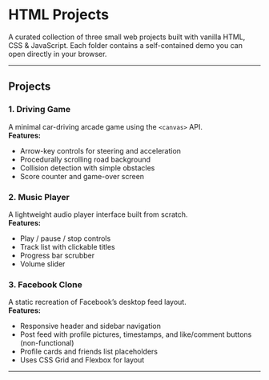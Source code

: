 # HTML Projects

A curated collection of three small web projects built with vanilla HTML, CSS & JavaScript. Each folder contains a self-contained demo you can open directly in your browser.

---

## Projects

### 1. Driving Game  
A minimal car-driving arcade game using the `<canvas>` API.  
**Features:**  
- Arrow-key controls for steering and acceleration  
- Procedurally scrolling road background  
- Collision detection with simple obstacles  
- Score counter and game-over screen  

### 2. Music Player  
A lightweight audio player interface built from scratch.  
**Features:**  
- Play / pause / stop controls  
- Track list with clickable titles  
- Progress bar scrubber  
- Volume slider  

### 3. Facebook Clone  
A static recreation of Facebook’s desktop feed layout.  
**Features:**  
- Responsive header and sidebar navigation  
- Post feed with profile pictures, timestamps, and like/comment buttons (non-functional)  
- Profile cards and friends list placeholders  
- Uses CSS Grid and Flexbox for layout  

---

